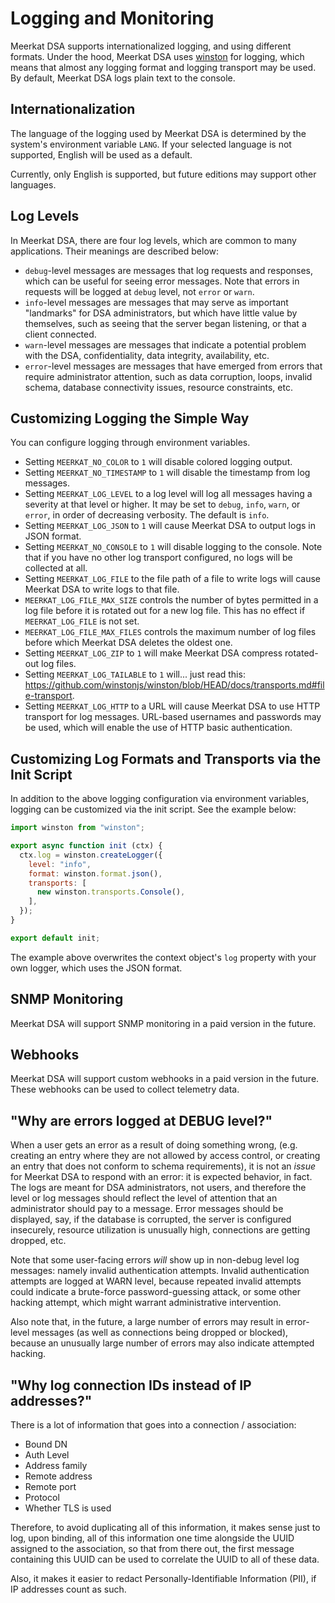 # Logging and Monitoring

Meerkat DSA supports internationalized logging, and using different formats.
Under the hood, Meerkat DSA uses
[winston](https://www.npmjs.com/package/winston) for logging, which means that
almost any logging format and logging transport may be used. By default,
Meerkat DSA logs plain text to the console.

## Internationalization

The language of the logging used by Meerkat DSA is determined by the system's
environment variable `LANG`. If your selected language is not supported, English
will be used as a default.

Currently, only English is supported, but future editions may support other
languages.

## Log Levels

In Meerkat DSA, there are four log levels, which are common to many
applications. Their meanings are described below:

- `debug`-level messages are messages that log requests and responses, which
  can be useful for seeing error messages. Note that errors in requests will
  be logged at `debug` level, not `error` or `warn`.
- `info`-level messages are messages that may serve as important "landmarks"
  for DSA administrators, but which have little value by themselves, such as
  seeing that the server began listening, or that a client connected.
- `warn`-level messages are messages that indicate a potential problem with
  the DSA, confidentiality, data integrity, availability, etc.
- `error`-level messages are messages that have emerged from errors that
  require administrator attention, such as data corruption, loops, invalid
  schema, database connectivity issues, resource constraints, etc.

## Customizing Logging the Simple Way

You can configure logging through environment variables.

- Setting `MEERKAT_NO_COLOR` to `1` will disable colored logging output.
- Setting `MEERKAT_NO_TIMESTAMP` to `1` will disable the timestamp from log
  messages.
- Setting `MEERKAT_LOG_LEVEL` to a log level will log all messages having a
  severity at that level or higher. It may be set to `debug`, `info`, `warn`,
  or `error`, in order of decreasing verbosity. The default is `info`.
- Setting `MEERKAT_LOG_JSON` to `1` will cause Meerkat DSA to output logs in
  JSON format.
- Setting `MEERKAT_NO_CONSOLE` to `1` will disable logging to the console.
  Note that if you have no other log transport configured, no logs will be
  collected at all.
- Setting `MEERKAT_LOG_FILE` to the file path of a file to write logs will
  cause Meerkat DSA to write logs to that file.
- `MEERKAT_LOG_FILE_MAX_SIZE` controls the number of bytes permitted in a
  log file before it is rotated out for a new log file. This has no effect if
  `MEERKAT_LOG_FILE` is not set.
- `MEERKAT_LOG_FILE_MAX_FILES` controls the maximum number of log files
  before which Meerkat DSA deletes the oldest one.
- Setting `MEERKAT_LOG_ZIP` to `1` will make Meerkat DSA compress rotated-out
  log files.
- Setting `MEERKAT_LOG_TAILABLE` to `1` will... just read this: https://github.com/winstonjs/winston/blob/HEAD/docs/transports.md#file-transport.
- Setting `MEERKAT_LOG_HTTP` to a URL will cause Meerkat DSA to use HTTP
  transport for log messages. URL-based usernames and passwords may be used,
  which will enable the use of HTTP basic authentication.

## Customizing Log Formats and Transports via the Init Script

In addition to the above logging configuration via environment variables,
logging can be customized via the init script. See the example below:

```javascript
import winston from "winston";

export async function init (ctx) {
  ctx.log = winston.createLogger({
    level: "info",
    format: winston.format.json(),
    transports: [
      new winston.transports.Console(),
    ],
  });
}

export default init;
```

The example above overwrites the context object's `log` property with your
own logger, which uses the JSON format.

## SNMP Monitoring

Meerkat DSA will support SNMP monitoring in a paid version in the future.

## Webhooks

Meerkat DSA will support custom webhooks in a paid version in the future. These
webhooks can be used to collect telemetry data.

## "Why are errors logged at DEBUG level?"

When a user gets an error as a result of doing something wrong, (e.g. creating
an entry where they are not allowed by access control, or creating an entry that
does not conform to schema requirements), it is not an _issue_ for Meerkat DSA
to respond with an error: it is expected behavior, in fact. The logs are meant
for DSA administrators, not users, and therefore the level or log messages
should reflect the level of attention that an administrator should pay to a
message. Error messages should be displayed, say, if the database is corrupted,
the server is configured insecurely, resource utilization is unusually high,
connections are getting dropped, etc.

Note that some user-facing errors _will_ show up in non-debug level log
messages: namely invalid authentication attempts. Invalid authentication
attempts are logged at WARN level, because repeated invalid attempts could
indicate a brute-force password-guessing attack, or some other hacking attempt,
which might warrant administrative intervention.

Also note that, in the future, a large number of errors may result in
error-level messages (as well as connections being dropped or blocked), because
an unusually large number of errors may also indicate attempted hacking.

## "Why log connection IDs instead of IP addresses?"

There is a lot of information that goes into a connection / association:

- Bound DN
- Auth Level
- Address family
- Remote address
- Remote port
- Protocol
- Whether TLS is used

Therefore, to avoid duplicating all of this information, it makes sense just to
log, upon binding, all of this information one time alongside the UUID assigned
to the association, so that from there out, the first message containing this
UUID can be used to correlate the UUID to all of these data.

Also, it makes it easier to redact Personally-Identifiable Information (PII), if
IP addresses count as such.
